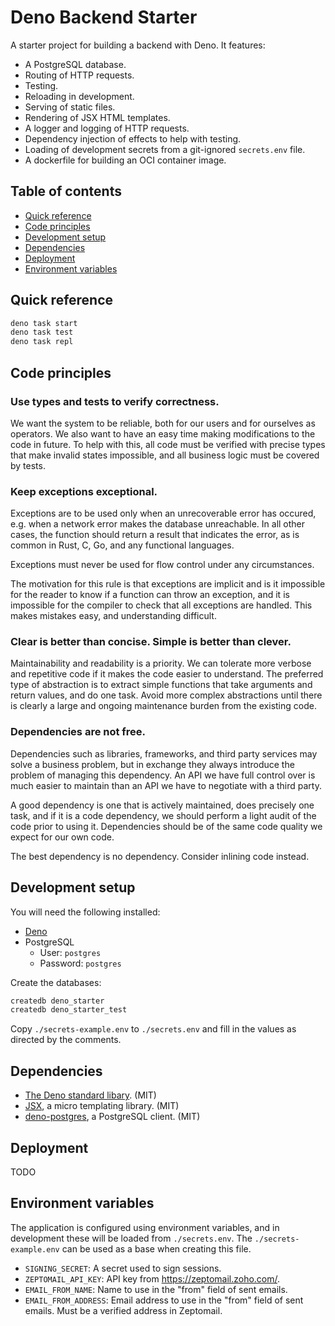 # Deno Backend Starter

A starter project for building a backend with Deno. It features:

- A PostgreSQL database.
- Routing of HTTP requests.
- Testing.
- Reloading in development.
- Serving of static files.
- Rendering of JSX HTML templates.
- A logger and logging of HTTP requests.
- Dependency injection of effects to help with testing.
- Loading of development secrets from a git-ignored `secrets.env` file.
- A dockerfile for building an OCI container image.

## Table of contents

- [Quick reference](#quick-reference)
- [Code principles](#code-principles)
- [Development setup](#development-setup)
- [Dependencies](#dependencies)
- [Deployment](#deployment)
- [Environment variables](#environment-variables)

## Quick reference

```sh
deno task start
deno task test
deno task repl
```


## Code principles

### Use types and tests to verify correctness.

We want the system to be reliable, both for our users and for ourselves as
operators. We also want to have an easy time making modifications to the code in
future. To help with this, all code must be verified with precise types that
make invalid states impossible, and all business logic must be covered by tests.

### Keep exceptions exceptional.

Exceptions are to be used only when an unrecoverable error has occured, e.g.
when a network error makes the database unreachable. In all other cases, the
function should return a result that indicates the error, as is common in Rust,
C, Go, and any functional languages.

Exceptions must never be used for flow control under any circumstances.

The motivation for this rule is that exceptions are implicit and is it
impossible for the reader to know if a function can throw an exception, and it
is impossible for the compiler to check that all exceptions are handled. This
makes mistakes easy, and understanding difficult.

### Clear is better than concise. Simple is better than clever.

Maintainability and readability is a priority. We can tolerate more verbose and
repetitive code if it makes the code easier to understand. The preferred type of
abstraction is to extract simple functions that take arguments and return
values, and do one task. Avoid more complex abstractions until there is clearly
a large and ongoing maintenance burden from the existing code.

### Dependencies are not free.

Dependencies such as libraries, frameworks, and third party services may solve a
business problem, but in exchange they always introduce the problem of managing
this dependency. An API we have full control over is much easier to maintain
than an API we have to negotiate with a third party.

A good dependency is one that is actively maintained, does precisely one task,
and if it is a code dependency, we should perform a light audit of the code
prior to using it. Dependencies should be of the same code quality we expect for
our own code.

The best dependency is no dependency. Consider inlining code instead.


## Development setup

You will need the following installed:

- [Deno](https://deno.land/)
- PostgreSQL
  - User: `postgres`
  - Password: `postgres`

Create the databases:

```sh
createdb deno_starter
createdb deno_starter_test
```

Copy `./secrets-example.env` to `./secrets.env` and fill in the values as
directed by the comments.


## Dependencies

- [The Deno standard libary](https://deno.land/std). (MIT)
- [JSX](https://deno.land/x/jsx@v0.1.5), a micro templating library.
  (MIT)
- [deno-postgres](https://deno.land/x/postgres), a PostgreSQL client.
  (MIT)

## Deployment

TODO


## Environment variables

The application is configured using environment variables, and in development
these will be loaded from `./secrets.env`. The `./secrets-example.env` can
be used as a base when creating this file.

- `SIGNING_SECRET`: A secret used to sign sessions.
- `ZEPTOMAIL_API_KEY`: API key from https://zeptomail.zoho.com/.
- `EMAIL_FROM_NAME`: Name to use in the "from" field of sent emails.
- `EMAIL_FROM_ADDRESS`: Email address to use in the "from" field of sent emails.
  Must be a verified address in Zeptomail.
